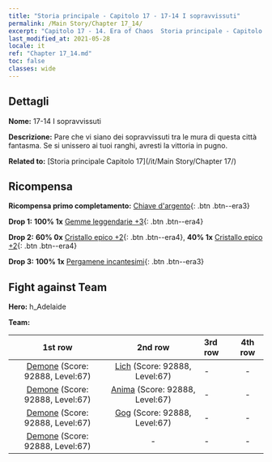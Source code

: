 ```yaml
---
title: "Storia principale - Capitolo 17 - 17-14 I sopravvissuti"
permalink: /Main Story/Chapter 17_14/
excerpt: "Capitolo 17 - 14. Era of Chaos  Storia principale - Capitolo 17_14. 17-14 I sopravvissuti"
last_modified_at: 2021-05-28
locale: it
ref: "Chapter 17_14.md"
toc: false
classes: wide
---
```


## Dettagli

 **Nome:** 17-14 I sopravvissuti

 **Descrizione:** Pare che vi siano dei sopravvissuti tra le mura di questa città fantasma. Se si unissero ai tuoi ranghi, avresti la vittoria in pugno.

 **Related to:** [Storia principale Capitolo 17](/it/Main Story/Chapter 17/)

## Ricompensa

 **Ricompensa primo completamento:** [Chiave d'argento](/ItemsIT/con_693/){: .btn .btn--era3}

 **Drop 1:** **100% 1x** [Gemme leggendarie +3](/ItemsIT/mat_58/){: .btn .btn--era4}

 **Drop 2:** **60% 0x** [Cristallo epico +2](/ItemsIT/mat_52/){: .btn .btn--era4}, **40% 1x** [Cristallo epico +2](/ItemsIT/mat_52/){: .btn .btn--era4}

 **Drop 3:** **100% 1x** [Pergamene incantesimi](/ItemsIT/con_694/){: .btn .btn--era3}


## Fight against Team
 **Hero:** h_Adelaide

 **Team:**


  | 1st row | 2nd row | 3rd row | 4th row |
  |:----:|:----:|:----|:----:|
  | [Demone](/it/units/Demon/) (Score: 92888, Level:67)  | [Lich](/it/units/Lich/) (Score: 92888, Level:67)  | - | - |
  | [Demone](/it/units/Demon/) (Score: 92888, Level:67)  | [Anima](/it/units/Wight/) (Score: 92888, Level:67)  | - | - |
  | [Demone](/it/units/Demon/) (Score: 92888, Level:67)  | [Gog](/it/units/Gog/) (Score: 92888, Level:67)  | - | - |
  | [Demone](/it/units/Demon/) (Score: 92888, Level:67)  | - | - | - |


